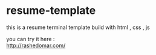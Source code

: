# resume-template
this is a resume terminal template build with html , css , js 

you can try it here :  
http://rashedomar.com/

